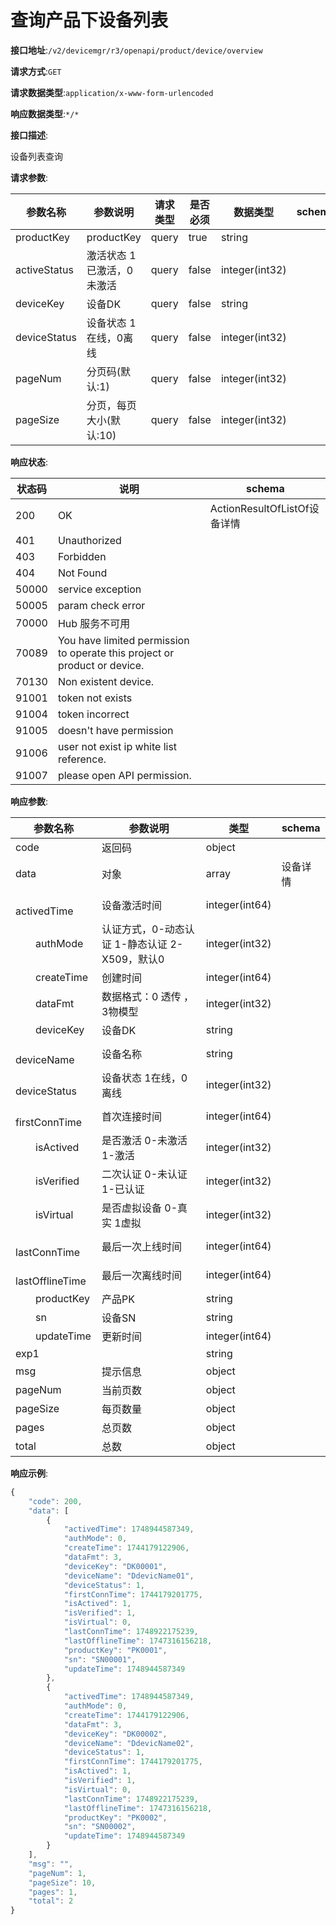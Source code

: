 # 查询产品下设备列表


**接口地址**:`/v2/devicemgr/r3/openapi/product/device/overview`


**请求方式**:`GET`


**请求数据类型**:`application/x-www-form-urlencoded`


**响应数据类型**:`*/*`


**接口描述**:<p>设备列表查询</p>


**请求参数**:


| 参数名称     | 参数说明                  | 请求类型 | 是否必须 | 数据类型       | schema |
| ------------ | ------------------------- | -------- | -------- | -------------- | ------ |
| productKey   | productKey                | query    | true     | string         |        |
| activeStatus | 激活状态 1已激活，0未激活 | query    | false    | integer(int32) |        |
| deviceKey    | 设备DK                    | query    | false    | string         |        |
| deviceStatus | 设备状态 1在线，0离线     | query    | false    | integer(int32) |        |
| pageNum      | 分页码(默认:1)            | query    | false    | integer(int32) |        |
| pageSize     | 分页，每页大小(默认:10)   | query    | false    | integer(int32) |        |


**响应状态**:


| 状态码 | 说明                                                         | schema                       |
| ------ | ------------------------------------------------------------ | ---------------------------- |
| 200    | OK                                                           | ActionResultOfListOf设备详情 |
| 401    | Unauthorized                                                 |                              |
| 403    | Forbidden                                                    |                              |
| 404    | Not Found                                                    |                              |
| 50000  | service exception                                            |                              |
| 50005  | param check error                                            |                              |
| 70000  | Hub 服务不可用                                               |                              |
| 70089  | You have limited permission to operate this project or product or device. |                              |
| 70130  | Non existent device.                                         |                              |
| 91001  | token not exists                                             |                              |
| 91004  | token incorrect                                              |                              |
| 91005  | doesn't have permission                                      |                              |
| 91006  | user not exist ip white list reference.                      |                              |
| 91007  | please open API permission.                                  |                              |


**响应参数**:


| 参数名称                    | 参数说明                                      | 类型           | schema   |
| --------------------------- | --------------------------------------------- | -------------- | -------- |
| code                        | 返回码                                        | object         |          |
| data                        | 对象                                          | array          | 设备详情 |
| &emsp;&emsp;activedTime     | 设备激活时间                                  | integer(int64) |          |
| &emsp;&emsp;authMode        | 认证方式，0-动态认证 1-静态认证 2-X509，默认0 | integer(int32) |          |
| &emsp;&emsp;createTime      | 创建时间                                      | integer(int64) |          |
| &emsp;&emsp;dataFmt         | 数据格式：0 透传 ，3物模型                    | integer(int32) |          |
| &emsp;&emsp;deviceKey       | 设备DK                                        | string         |          |
| &emsp;&emsp;deviceName      | 设备名称                                      | string         |          |
| &emsp;&emsp;deviceStatus    | 设备状态 1在线，0离线                         | integer(int32) |          |
| &emsp;&emsp;firstConnTime   | 首次连接时间                                  | integer(int64) |          |
| &emsp;&emsp;isActived       | 是否激活 0-未激活 1-激活                      | integer(int32) |          |
| &emsp;&emsp;isVerified      | 二次认证 0-未认证 1-已认证                    | integer(int32) |          |
| &emsp;&emsp;isVirtual       | 是否虚拟设备 0-真实 1虚拟                     | integer(int32) |          |
| &emsp;&emsp;lastConnTime    | 最后一次上线时间                              | integer(int64) |          |
| &emsp;&emsp;lastOfflineTime | 最后一次离线时间                              | integer(int64) |          |
| &emsp;&emsp;productKey      | 产品PK                                        | string         |          |
| &emsp;&emsp;sn              | 设备SN                                        | string         |          |
| &emsp;&emsp;updateTime      | 更新时间                                      | integer(int64) |          |
| exp1                        |                                               | string         |          |
| msg                         | 提示信息                                      | object         |          |
| pageNum                     | 当前页数                                      | object         |          |
| pageSize                    | 每页数量                                      | object         |          |
| pages                       | 总页数                                        | object         |          |
| total                       | 总数                                          | object         |          |


**响应示例**:
```javascript
{
	"code": 200,
	"data": [
		{
            "activedTime": 1748944587349,
            "authMode": 0,
            "createTime": 1744179122906,
            "dataFmt": 3,
            "deviceKey": "DK00001",
            "deviceName": "DdevicName01",
            "deviceStatus": 1,
            "firstConnTime": 1744179201775,
            "isActived": 1,
            "isVerified": 1,
            "isVirtual": 0,
            "lastConnTime": 1748922175239,
            "lastOfflineTime": 1747316156218,
            "productKey": "PK0001",
            "sn": "SN00001",
            "updateTime": 1748944587349
		},
        {
            "activedTime": 1748944587349,
            "authMode": 0,
            "createTime": 1744179122906,
            "dataFmt": 3,
            "deviceKey": "DK00002",
            "deviceName": "DdevicName02",
            "deviceStatus": 1,
            "firstConnTime": 1744179201775,
            "isActived": 1,
            "isVerified": 1,
            "isVirtual": 0,
            "lastConnTime": 1748922175239,
            "lastOfflineTime": 1747316156218,
            "productKey": "PK0002",
            "sn": "SN00002",
            "updateTime": 1748944587349
        }
	],
	"msg": "",
	"pageNum": 1,
	"pageSize": 10,
	"pages": 1,
	"total": 2
}
```
